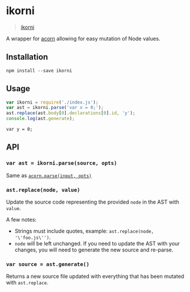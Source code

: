 # ikorni

> [ikorni](https://en.wiktionary.org/wiki/%C3%ADkorni)

A wrapper for [acorn](https://ghub.io/acorn) allowing for easy mutation of Node
values.

## Installation

```text
npm install --save ikorni
```

## Usage

```js
var ikorni = require('./index.js');
var ast = ikorni.parse('var x = 0;');
ast.replace(ast.body[0].declarations[0].id, 'y');
console.log(ast.generate);
```

```
var y = 0;
```

## API

### `var ast = ikorni.parse(source, opts)`

Same as
[`acorn.parse(input, opts)`](https://github.com/acornjs/acorn#main-parser)

### `ast.replace(node, value)`

Update the source code representing the provided `node` in the AST with
`value`.

A few notes:
  * Strings must include quotes, example: `ast.replace(node, '\'foo.js\'')`.
  * `node` will be left unchanged. If you need to update the AST with your
    changes, you will need to generate the new source and re-parse.

### `var source = ast.generate()`

Returns a new source file updated with everything that has been mutated with
`ast.replace`.
